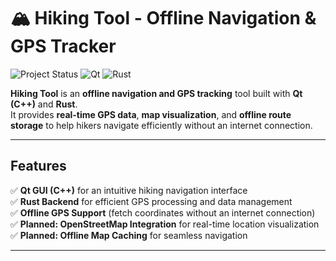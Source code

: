 # 🏔️ Hiking Tool - Offline Navigation & GPS Tracker

![Project Status](https://img.shields.io/badge/status-in_development-yellow)
![Qt](https://img.shields.io/badge/Qt-6.x-blue)
![Rust](https://img.shields.io/badge/Rust-🦀-orange)

**Hiking Tool** is an **offline navigation and GPS tracking** tool built with **Qt (C++)** and **Rust**.  
It provides **real-time GPS data**, **map visualization**, and **offline route storage** to help hikers navigate efficiently without an internet connection.

---

## **Features**
✅ **Qt GUI (C++)** for an intuitive hiking navigation interface  
✅ **Rust Backend** for efficient GPS processing and data management  
✅ **Offline GPS Support** (fetch coordinates without an internet connection)  
✅ **Planned: OpenStreetMap Integration** for real-time location visualization  
✅ **Planned: Offline Map Caching** for seamless navigation  

---